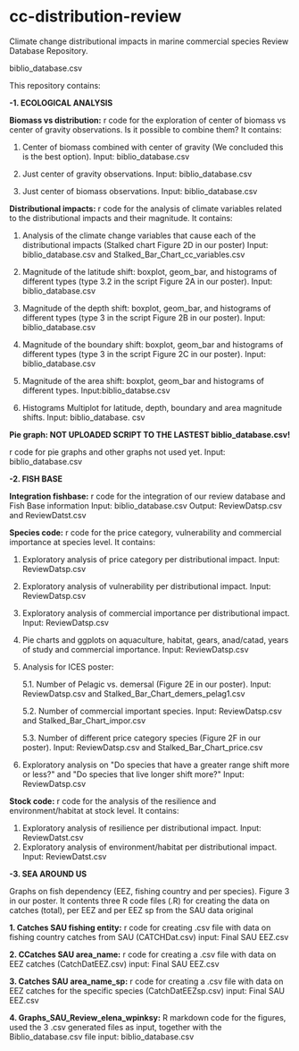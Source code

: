 # cc-distribution-review

Climate change distributional impacts in marine commercial species Review Database Repository.

biblio_database.csv

This repository contains:
 
<strong>-1. ECOLOGICAL ANALYSIS</strong>

<strong>Biomass vs distribution:</strong>
r code for the exploration of center of biomass vs center of gravity observations. Is it possible to combine them? It contains:

1. Center of biomass combined with center of gravity (We concluded this is the best option). Input: biblio_database.csv

2. Just center of gravity observations. Input: biblio_database.csv

3. Just center of biomass observations. Input: biblio_database.csv

<strong>Distributional impacts:</strong> 
r code for the analysis of climate variables related to the distributional impacts and their magnitude. It contains:

1. Analysis of the climate change variables that cause each of the distributional impacts (Stalked chart Figure 2D in our poster) Input: biblio_database.csv and Stalked_Bar_Chart_cc_variables.csv

2. Magnitude of the latitude shift: boxplot, geom_bar, and histograms of different types (type 3.2 in the script Figure 2A in our poster). Input: biblio_database.csv

3. Magnitude of the depth shift: boxplot, geom_bar, and histograms of different types (type 3 in the script Figure 2B in our poster). Input: biblio_database.csv

4. Magnitude of the boundary shift: boxplot, geom_bar and histograms of different types (type 3 in the script Figure 2C in our poster). Input: biblio_database.csv

5. Magnitude of the area shift: boxplot, geom_bar and histograms of different types. Input:biblio_databse.csv

6. Histograms Multiplot for latitude, depth, boundary and area magnitude shifts. Input: biblio_database. csv


<strong>Pie graph: NOT UPLOADED SCRIPT TO THE LASTEST biblio_database.csv!</strong>

r code for pie graphs and other graphs not used yet. Input: biblio_database.csv

<strong>-2. FISH BASE </strong>

<strong>Integration fishbase:</strong>
r code for the integration of our review database and Fish Base information 
Input: biblio_database.csv
Output: ReviewDatsp.csv and ReviewDatst.csv

<strong>Species code:</strong>
r code for the price category, vulnerability and commercial importance at species level. It contains:

1. Exploratory analysis of price category per distributional impact. Input: ReviewDatsp.csv

2. Exploratory analysis of vulnerability per distributional impact. Input: ReviewDatsp.csv

3. Exploratory analysis of commercial importance per distributional impact. Input: ReviewDatsp.csv

4. Pie charts and ggplots on aquaculture, habitat, gears, anad/catad, years of study and commercial importance. Input: ReviewDatsp.csv

5. Analysis for ICES poster:

     5.1. Number of Pelagic vs. demersal (Figure 2E in our poster). Input: ReviewDatsp.csv and Stalked_Bar_Chart_demers_pelag1.csv

     5.2. Number of commercial important species. Input: ReviewDatsp.csv and Stalked_Bar_Chart_impor.csv

     5.3. Number of different price category species (Figure 2F in our poster). Input: ReviewDatsp.csv and Stalked_Bar_Chart_price.csv

6. Exploratory analysis on "Do species that have a greater range shift more or less?" and "Do species that live longer shift more?" Input: ReviewDatsp.csv

<strong>Stock code:</strong>
r code for the analysis of the resilience and environment/habitat at stock level. It contains:

1. Exploratory analysis of resilience per distributional impact. Input: ReviewDatst.csv
2. Exploratory analysis of environment/habitat per distributional impact. Input: ReviewDatst.csv

<strong>-3. SEA AROUND US</strong>

Graphs on fish dependency (EEZ, fishing country and per species). Figure 3 in our poster.
It contents three R code files (.R) for creating the data on catches (total), per EEZ and per EEZ sp from the SAU data original

<strong>1. Catches SAU fishing entity:</strong>
r code for creating .csv file with data on fishing country catches from SAU (CATCHDat.csv)
input: Final SAU EEZ.csv

<strong>2. CCatches SAU area_name:</strong>
r code for creating a .csv file with data on EEZ catches (CatchDatEEZ.csv)
input: Final SAU EEZ.csv

<strong>3. Catches SAU area_name_sp:</strong>
r code for creating a .csv file with data on EEZ catches for the specific species (CatchDatEEZsp.csv)
input: Final SAU EEZ.csv

<strong>4. Graphs_SAU_Review_elena_wpinksy:</strong>
R markdown code for the figures, used the 3  .csv generated files as input, together with the Biblio_database.csv file
input: biblio_database.csv


